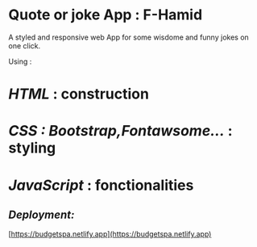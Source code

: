 # Quote or joke App : F-Hamid

A styled and responsive web App for some wisdome and funny jokes on one click.

Using :

# _HTML_ : construction

# _CSS : Bootstrap,Fontawsome..._ : styling

# _JavaScript_ : fonctionalities


## _Deployment:_

[https://budgetspa.netlify.app](https://budgetspa.netlify.app)
